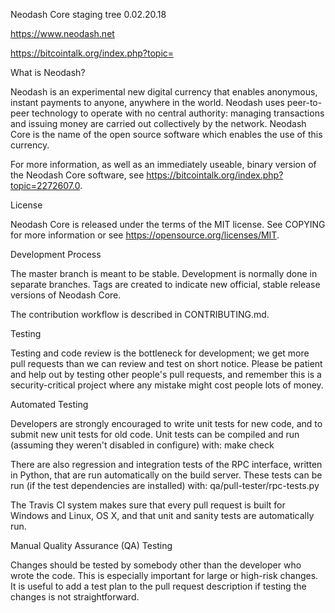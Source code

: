 Neodash Core staging tree 0.02.20.18

https://www.neodash.net

https://bitcointalk.org/index.php?topic=

What is Neodash?

Neodash is an experimental new digital currency that enables anonymous, instant payments to anyone, anywhere in the world. Neodash uses peer-to-peer technology to operate with no central authority: managing transactions and issuing money are carried out collectively by the network. Neodash Core is the name of the open source software which enables the use of this currency.

For more information, as well as an immediately useable, binary version of the Neodash Core software, see https://bitcointalk.org/index.php?topic=2272607.0.

License

Neodash Core is released under the terms of the MIT license. See COPYING for more information or see https://opensource.org/licenses/MIT.

Development Process

The master branch is meant to be stable. Development is normally done in separate branches. Tags are created to indicate new official, stable release versions of Neodash Core.

The contribution workflow is described in CONTRIBUTING.md.

Testing

Testing and code review is the bottleneck for development; we get more pull requests than we can review and test on short notice. Please be patient and help out by testing other people's pull requests, and remember this is a security-critical project where any mistake might cost people lots of money.

Automated Testing

Developers are strongly encouraged to write unit tests for new code, and to submit new unit tests for old code. Unit tests can be compiled and run (assuming they weren't disabled in configure) with: make check

There are also regression and integration tests of the RPC interface, written in Python, that are run automatically on the build server. These tests can be run (if the test dependencies are installed) with: qa/pull-tester/rpc-tests.py

The Travis CI system makes sure that every pull request is built for Windows and Linux, OS X, and that unit and sanity tests are automatically run.

Manual Quality Assurance (QA) Testing

Changes should be tested by somebody other than the developer who wrote the code. This is especially important for large or high-risk changes. It is useful to add a test plan to the pull request description if testing the changes is not straightforward.
